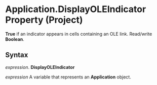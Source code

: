 
# Application.DisplayOLEIndicator Property (Project)

 **True** if an indicator appears in cells containing an OLE link. Read/write **Boolean**.


## Syntax

 _expression_. **DisplayOLEIndicator**

 _expression_ A variable that represents an **Application** object.

